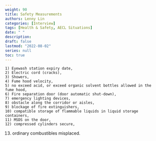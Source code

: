 ```yaml
---
weight: 90
title: Safety Measurements
authors: Lenny Lin
categories: [Interview]
tags: [Health & Safety, AECL Situations]
date: " "
description: 
draft: false
lastmod: "2022-08-02"
series: null
toc: true
---
```



	1) Eyewash station expiry date,
	2) Electric cord (cracks),
	3) Showers,
	4) Fume hood velocity,
	5) no exceed acid, or exceed organic solvent bottles allowed in the fume hood, 
	6) Fire separation door (door automatic shut-down), 
	7) emergency lighting devices, 
	8) obstacle along the corridor or aisles, 
	9) blockage of fire extinguishers, 
	10) compatible storage of flammable liquids in liquid storage containers, 
	11) MSDS on the door, 
	12) compressed cylinders secure, 
  13) ordinary combustibles misplaced.

